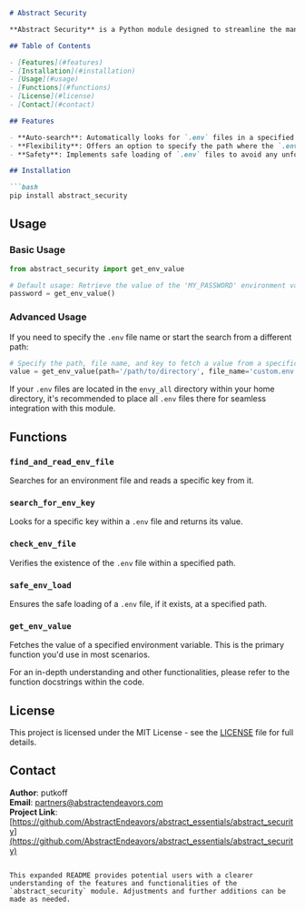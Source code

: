 ```markdown
# Abstract Security

**Abstract Security** is a Python module designed to streamline the management and access of environment variables stored in `.env` files. Its key feature is its ability to search multiple directories for these files, ensuring you always fetch the right environment variables with minimal hassle.

## Table of Contents

- [Features](#features)
- [Installation](#installation)
- [Usage](#usage)
- [Functions](#functions)
- [License](#license)
- [Contact](#contact)

## Features

- **Auto-search**: Automatically looks for `.env` files in a specified directory, the directory from which the function is called, the home directory, and lastly, within a folder named `envy_all`.
- **Flexibility**: Offers an option to specify the path where the `.env` file resides.
- **Safety**: Implements safe loading of `.env` files to avoid any unforeseen errors.

## Installation

```bash
pip install abstract_security
```

## Usage

### Basic Usage

```python
from abstract_security import get_env_value

# Default usage: Retrieve the value of the 'MY_PASSWORD' environment variable from the .env file
password = get_env_value()
```

### Advanced Usage

If you need to specify the `.env` file name or start the search from a different path:

```python
# Specify the path, file name, and key to fetch a value from a specific .env file
value = get_env_value(path='/path/to/directory', file_name='custom.env', key='CUSTOM_KEY')
```

If your `.env` files are located in the `envy_all` directory within your home directory, it's recommended to place all `.env` files there for seamless integration with this module.

## Functions

### `find_and_read_env_file`

Searches for an environment file and reads a specific key from it.

### `search_for_env_key`

Looks for a specific key within a `.env` file and returns its value.

### `check_env_file`

Verifies the existence of the `.env` file within a specified path.

### `safe_env_load`

Ensures the safe loading of a `.env` file, if it exists, at a specified path.

### `get_env_value`

Fetches the value of a specified environment variable. This is the primary function you'd use in most scenarios.

For an in-depth understanding and other functionalities, please refer to the function docstrings within the code.

## License

This project is licensed under the MIT License - see the [LICENSE](LICENSE) file for full details.

## Contact

**Author**: putkoff  
**Email**: partners@abstractendeavors.com  
**Project Link**: [https://github.com/AbstractEndeavors/abstract_essentials/abstract_security](https://github.com/AbstractEndeavors/abstract_essentials/abstract_security)
```

This expanded README provides potential users with a clearer understanding of the features and functionalities of the `abstract_security` module. Adjustments and further additions can be made as needed.
